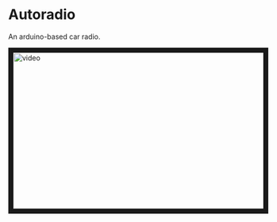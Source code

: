 Autoradio
=========

An arduino-based car radio.

<a href="http://www.youtube.com/watch?feature=player_embedded&v=4N8WK1sa0BE
" target="_blank"><img src="http://img.youtube.com/vi/4N8WK1sa0BE/0.jpg"
alt="video"  width="560" height="315" border="10" /></a>
